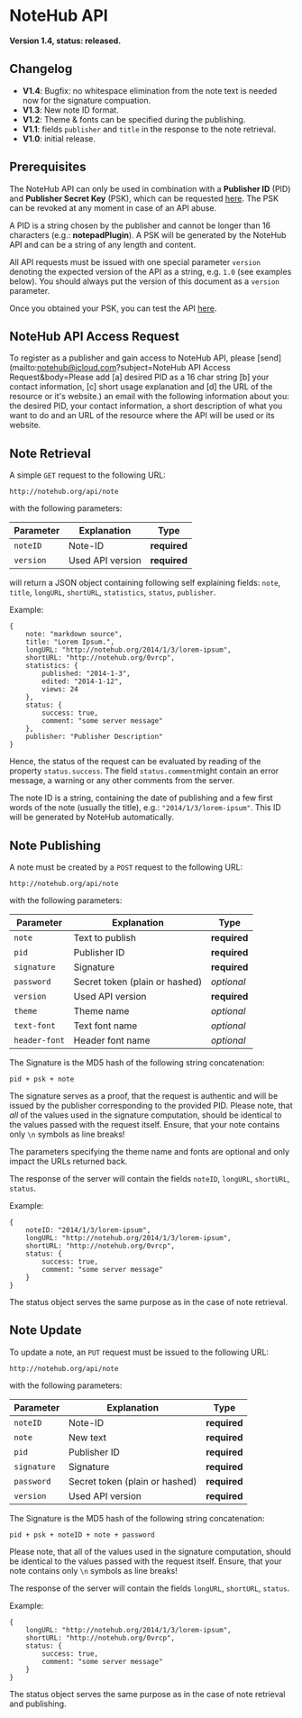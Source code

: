# NoteHub API

**Version 1.4, status: released.**

## Changelog

- **V1.4**: Bugfix: no whitespace elimination from the note text is needed now for the signature compuation.
- **V1.3**: New note ID format.
- **V1.2**: Theme & fonts can be specified during the publishing.
- **V1.1**: fields `publisher` and `title` in the response to the note retrieval.
- **V1.0**: initial release.

## Prerequisites

The NoteHub API can only be used in combination with a __Publisher ID__ (PID) and __Publisher Secret Key__ (PSK), which can be requested [here](#registration). The PSK can be revoked at any moment in case of an API abuse.

A PID is a string chosen by the publisher and cannot be longer than 16 characters (e.g.: __notepadPlugin__). A PSK will be generated by the NoteHub API and can be a string of any length and content.

All API requests must be issued with one special parameter `version` denoting the expected version of the API as  a string, e.g. `1.0` (see examples below). You should always put the version of this document as a `version` parameter.

Once you obtained your PSK, you can test the API [here](http://notehub.org/api-test.html).

## <a name="registration"></a>NoteHub API Access Request
To register as a publisher and gain access to NoteHub API, please [send](mailto:notehub@icloud.com?subject=NoteHub API Access Request&body=Please add [a] desired PID as a 16 char string [b] your contact information, [c] short usage explanation and [d] the URL of the resource or it's website.) an email with the following information about you: the desired PID, your contact information, a short description of what you want to do and an URL of the resource where the API will be used or its website.

## Note Retrieval

A simple `GET` request to the following URL:

    http://notehub.org/api/note

with the following parameters:

Parameter    | Explanation                              | Type
---          | ---                                      | ---
`noteID`     | Note-ID                                           | **required**
`version`    | Used API version                                  | **required**

will return a JSON object containing following self explaining fields: `note`, `title`, `longURL`, `shortURL`, `statistics`, `status`, `publisher`.

Example:

    {
        note: "markdown source",
        title: "Lorem Ipsum.",
        longURL: "http://notehub.org/2014/1/3/lorem-ipsum",
        shortURL: "http://notehub.org/0vrcp",
        statistics: {
            published: "2014-1-3",
            edited: "2014-1-12",
            views: 24
        },
        status: {
            success: true,
            comment: "some server message"
        },
        publisher: "Publisher Description"
    }

Hence, the status of the request can be evaluated by reading of the property `status.success`. The field `status.comment`might contain an error message, a warning or any other comments from the server.

The note ID is a string, containing the date of publishing and a few first words of the note (usually the title), e.g.: `"2014/1/3/lorem-ipsum"`. This ID will be generated by NoteHub automatically.

## Note Publishing

A note must be created by a `POST` request to the following URL:

    http://notehub.org/api/note

with the following parameters:

Parameter    | Explanation                              | Type
---          | ---                                      | ---
`note`       | Text to publish                          | **required**
`pid`        | Publisher ID                             | **required**
`signature`  | Signature                                | **required**
`password`   | Secret token (plain or hashed)           | *optional*
`version`    | Used API version                         | **required**
`theme`      | Theme name                               | *optional*
`text-font`  | Text font name                           | *optional*
`header-font`| Header font name                         | *optional*

The Signature is the MD5 hash of the following string concatenation:

    pid + psk + note

The signature serves as a proof, that the request is authentic and will be issued by the publisher corresponding to the provided PID. Please note, that _all_ of the values used in the signature computation, should be identical to the values passed with the request itself.
Ensure, that your note contains only `\n` symbols as line breaks!

The parameters specifying the theme name and fonts are optional and only impact the URLs returned back.

The response of the server will contain the fields `noteID`, `longURL`, `shortURL`, `status`.

Example:

    {
        noteID: "2014/1/3/lorem-ipsum",
        longURL: "http://notehub.org/2014/1/3/lorem-ipsum",
        shortURL: "http://notehub.org/0vrcp",
        status: {
            success: true,
            comment: "some server message"
        }
    }

The status object serves the same purpose as in the case of note retrieval.

## Note Update

To update a note, an `PUT` request must be issued to the following URL:

    http://notehub.org/api/note

with the following parameters:

Parameter    | Explanation                    | Type
---          | ---                            | ---
`noteID`     | Note-ID                        | **required**
`note`       | New text                       | **required**
`pid`        | Publisher ID                   | **required**
`signature`  | Signature                      | **required**
`password`   | Secret token (plain or hashed) | **required**
`version`    | Used API version               | **required**

The Signature is the MD5 hash of the following string concatenation:

    pid + psk + noteID + note + password

Please note, that all of the values used in the signature computation, should be identical to the values passed with the request itself.
Ensure, that your note contains only `\n` symbols as line breaks!

The response of the server will contain the fields `longURL`, `shortURL`, `status`.

Example:

    {
        longURL: "http://notehub.org/2014/1/3/lorem-ipsum",
        shortURL: "http://notehub.org/0vrcp",
        status: {
            success: true,
            comment: "some server message"
        }
    }

The status object serves the same purpose as in the case of note retrieval and publishing.
